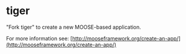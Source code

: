 tiger
=====

"Fork tiger" to create a new MOOSE-based application.

For more information see: [http://mooseframework.org/create-an-app/](http://mooseframework.org/create-an-app/)
